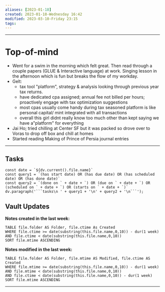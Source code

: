 ```yaml
---
aliases: [2023-01-18]
created: 2023-01-18-Wednesday 16:42
modified: 2023-03-10-Friday 23:15
tags: 
---
```


---

# Top-of-mind
- Went for a swim in the morning which felt great. Then read through a couple papers (GLUE & Interactive language) at work. Singing lesson in the afternoon which is fun but breaks the flow of my workday.
- Gelt:
	- tax tool "platform", strategy & analysis looking through previous year tax returns.
	- have dedicated cpa assigned; annual fee not billed per hours; proactively engage with tax optimization suggestions
	- most cpas usually come handy during tax seasoned platform is like personal capital/ mint integrated with all transactions
	- overall this girl didnt really know too much other than kept saying we have a"platform" for everything
- Jai Ho; tried chilling at Center SF but it was packed so drove over to Voras to drop off box and chill at homes
- Started reading Making of Prince of Persia journal entries

---

## Tasks
```dataviewjs
const date = `${dv.current().file.name}`
const query1 = `(has start date) OR (has due date) OR (has scheduled date) OR (has done date)`
const query2 = `(done on ` + date + `) OR (due on ` + date + `) OR (scheduled on ` + date + `) OR (starts on ` + date + `)`
dv.paragraph('```tasks\n ' + query1 + '\n' + query2 + '\n```');
```

## Vault Updates

**Notes created in the last week:**

``` dataview
TABLE file.folder AS Folder, file.ctime As Created
WHERE file.ctime >= date(substring(this.file.name,0,10)) - dur(1 week) AND file.ctime < date(substring(this.file.name,0,10))
SORT file.mtime ASCENDING
```

**Notes modified in the last week:**

``` dataview
TABLE file.folder AS Folder, file.mtime AS Modified, file.ctime AS Created
WHERE file.mtime >= date(substring(this.file.name,0,10)) - dur(1 week)
AND file.mtime < date(substring(this.file.name,0,10))
AND file.ctime < date(substring(this.file.name,0,10)) - dur(1 week)
SORT file.mtime ASCENDING
```
---

